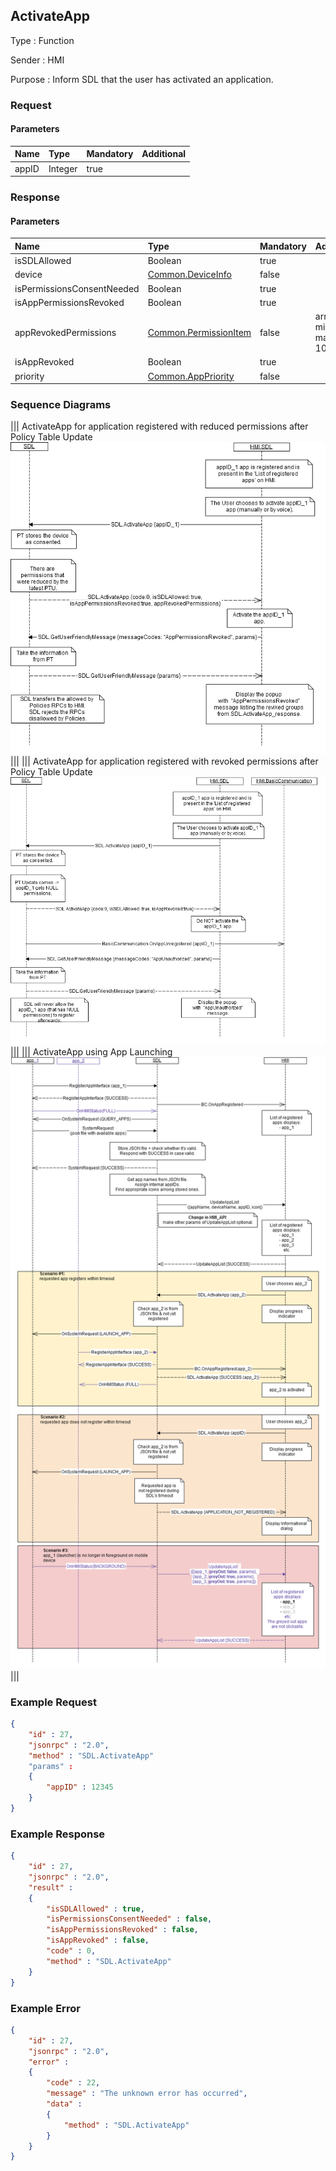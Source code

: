 ## ActivateApp

Type
: Function

Sender
: HMI

Purpose
: Inform SDL that the user has activated an application.

### Request

#### Parameters

|Name|Type|Mandatory|Additional|
|:---|:---|:--------|:---------|
|appID|Integer|true||

### Response

#### Parameters

|Name|Type|Mandatory|Additional|
|:---|:---|:--------|:---------|
|isSDLAllowed|Boolean|true||
|device|[Common.DeviceInfo](../../Common/Structs/index.md#deviceinfo)|false||
|isPermissionsConsentNeeded|Boolean|true||
|isAppPermissionsRevoked|Boolean|true||
|appRevokedPermissions|[Common.PermissionItem](../../Common/Structs/index.md#permissionitem)|false|array: true<br>minsize: 1<br>maxsize: 100|
|isAppRevoked|Boolean|true||
|priority|[Common.AppPriority](../../Common/Enums/index.md#apppriority)|false||

### Sequence Diagrams
|||
ActivateApp for application registered with reduced permissions after Policy Table Update
![ActivateApp](./assets/ActivateAppReducedPermissions.png)
|||
|||
ActivateApp for application registered with revoked permissions after Policy Table Update
![ActivateApp](./assets/ActivateAppRevokedPermissions.png)
|||
|||
ActivateApp using App Launching
![ActivateApp](./assets/ActivateAppAppLaunch.png)
|||

### Example Request

```json
{
	"id" : 27,
	"jsonrpc" : "2.0",
	"method" : "SDL.ActivateApp"
	"params" :
	{
		"appID" : 12345
	}
}
```
### Example Response

```json
{
	"id" : 27,
	"jsonrpc" : "2.0",
	"result" :
	{
		"isSDLAllowed" : true,
		"isPermissionsConsentNeeded" : false,
		"isAppPermissionsRevoked" : false,
		"isAppRevoked" : false,
		"code" : 0,
		"method" : "SDL.ActivateApp"
	}
}
```

### Example Error

```json
{
	"id" : 27,
	"jsonrpc" : "2.0",
	"error" :
	{
		"code" : 22,
		"message" : "The unknown error has occurred",
		"data" :
		{
			"method" : "SDL.ActivateApp"
		}
	}
}
```
